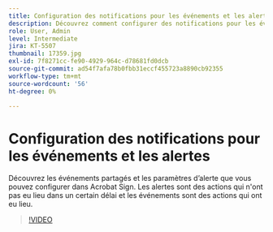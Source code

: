 ```yaml
---
title: Configuration des notifications pour les événements et les alertes
description: Découvrez comment configurer des notifications pour les événements et les alertes
role: User, Admin
level: Intermediate
jira: KT-5507
thumbnail: 17359.jpg
exl-id: 7f8271cc-fe90-4929-964c-d78681fd0dcb
source-git-commit: ad54f7afa78b0fbb31eccf455723a8890cb92355
workflow-type: tm+mt
source-wordcount: '56'
ht-degree: 0%

---
```


# Configuration des notifications pour les événements et les alertes

Découvrez les événements partagés et les paramètres d’alerte que vous pouvez configurer dans Acrobat Sign. Les alertes sont des actions qui n&#39;ont pas eu lieu dans un certain délai et les événements sont des actions qui ont eu lieu.

>[!VIDEO](https://video.tv.adobe.com/v/343589?quality=12&learn=on&hidetitle=true)
